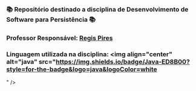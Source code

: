 ### 📚 Repositório destinado a disciplina de Desenvolvimento de Software para Persistência 📚
###  Professor Responsável: <a href="../../../../regispires"> Regis Pires <a/>
### Linguagem utilizada na disciplina: <img align="center" alt="java" src="https://img.shields.io/badge/Java-ED8B00?style=for-the-badge&logo=java&logoColor=white
" />
